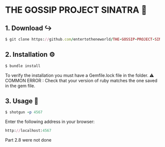 # THE GOSSIP PROJECT SINATRA 🤫


## 1. Download ↪
```ruby
$ git clone https://github.com/entertotheneworld/THE-GOSSIP-PROJECT-SINATRA.git
```


## 2. Installation ⚙️
```ruby
$ bundle install
```
To verify the installation you must have a Gemfile.lock file in the folder.
⚠️ COMMON ERROR : Check that your version of ruby ​​matches the one saved in the gem file.


## 3. Usage 👤
```ruby
$ shotgun -p 4567  
```

Enter the following address in your browser:
```ruby
http://localhost:4567
```


Part 2.8 were not done